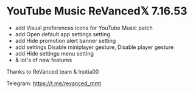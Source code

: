 # YouTube Music ReVanced𝕏 7.16.53
- add Visual preferences icons for YouTube Music patch
- add Open default app settings setting
- add Hide promotion alert banner setting
- add settings Disable miniplayer gesture, Disable player gesture
- add Hide settings menu setting
- & lot's of new features


Thanks to ReVanced team & Inotia00

Telegram: https://t.me/revanced_mmt